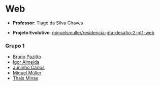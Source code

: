 # **Web**

- **Professor**: Tiago da Silva Chaves 

- **Projeto Evolutivo**: [miguelsmuller/residencia-gta-desafio-2-pt1-web](https://github.com/miguelsmuller/residencia-gta-desafio-2-pt1-web)

### **Grupo 1**
- [Bruno Pazitto](https://github.com/brunopazitto)
- [Igor Almeida](https://github.com/igormotta92)
- [Juninho Carlos](https://github.com/JuninhoCarlos)
- [Miguel Müller](https://github.com/miguelsmuller)
- [Thais Minas](https://github.com/thaisminas)